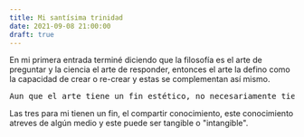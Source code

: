 ```yaml
---
title: Mi santísima trinidad
date: 2021-09-08 21:00:00
draft: true
---
```

En mi primera entrada terminé diciendo que la filosofía es el arte de preguntar y la ciencia el arte de responder, entonces el arte la defino como la capacidad de crear o re-crear y estas se complementan así mismo.

<pre>
Aun que el arte tiene un fin estético, no necesariamente tiene que ser así en todo. Podemos hacer arte para nosotros, para sentirnos mejor o por el simple hecho de descargar nuestra creatividad y materializarla.
</pre>

Las tres para mi tienen un fin, el compartir conocimiento, este conocimiento atreves de algún medio y este puede ser tangible o "intangible".